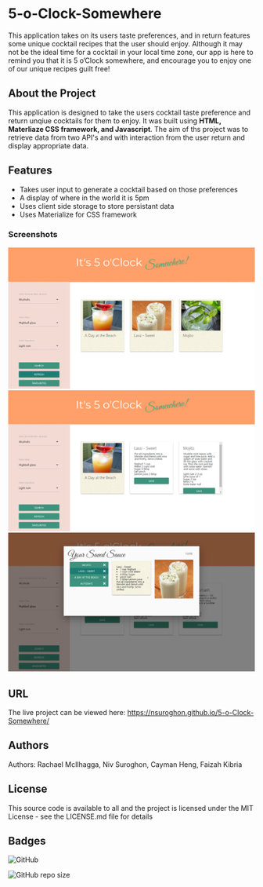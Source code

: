 # 5-o-Clock-Somewhere
This application takes on its users taste preferences, and in return features some unique cocktail recipes that the user should enjoy. Although it may not be the ideal time for a cocktail in your local time zone, our app is here to remind you that it is 5 o’Clock somewhere, and encourage you to enjoy one of our unique recipes guilt free!

## About the Project
This application is designed to take the users cocktail taste preference and return unqiue cocktails for them to enjoy. It was built using **HTML, Materliaze CSS framework, and Javascript**. The aim of ths project was to retrieve data from two API's and with interaction from the user return and display appropriate data.

## Features 
 * Takes user input to generate a cocktail based on those preferences 
 * A display of where in the world it is 5pm
 * Uses client side storage to store persistant data
 * Uses Materialize for CSS framework
 

### Screenshots
![Screenshot of Cocktail Generator.](/assets/images/Screenshot1.png "Screenshot of Cocktail Generator")
![Screenshot of Cocktail Generator.](/assets/images/Screenshot2.png "Screenshot of Cocktail Generator.")
![Screenshot of Cocktail Generator.](/assets/images/Screenshot3.png "Screenshot of Cocktail Generator.")

## URL
The live project can be viewed here: https://nsuroghon.github.io/5-o-Clock-Somewhere/


## Authors
Authors: Rachael McIlhagga, Niv Suroghon, Cayman Heng, Faizah Kibria


## License
This source code is available to all and the project is licensed under the MIT License - see the LICENSE.md file for details

## Badges

![GitHub](https://img.shields.io/github/license/mcilhaggis/responsive-portfolio)

![GitHub repo size](https://img.shields.io/github/repo-size/mcilhaggis/responsive-portfolio)
